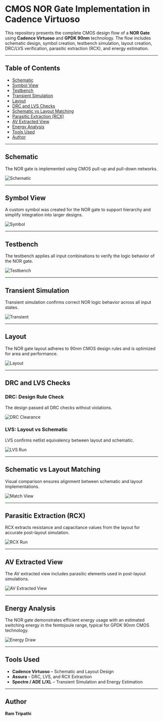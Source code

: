 # CMOS NOR Gate Implementation in Cadence Virtuoso

This repository presents the complete CMOS design flow of a **NOR Gate** using **Cadence Virtuoso** and **GPDK 90nm** technology. The flow includes schematic design, symbol creation, testbench simulation, layout creation, DRC/LVS verification, parasitic extraction (RCX), and energy estimation.

---

## Table of Contents  
- [Schematic](#schematic)  
- [Symbol View](#symbol-view)  
- [Testbench](#testbench)  
- [Transient Simulation](#transient-simulation)  
- [Layout](#layout)  
- [DRC and LVS Checks](#drc-and-lvs-checks)  
- [Schematic vs Layout Matching](#schematic-vs-layout-matching)  
- [Parasitic Extraction (RCX)](#parasitic-extraction-rcx)  
- [AV Extracted View](#av-extracted-view)  
- [Energy Analysis](#energy-analysis)  
- [Tools Used](#tools-used)  
- [Author](#author)

---

## Schematic  
The NOR gate is implemented using CMOS pull-up and pull-down networks.

![Schematic](./NOR_Gate_Schematic.png)

---

## Symbol View  
A custom symbol was created for the NOR gate to support hierarchy and simplify integration into larger designs.

![Symbol](./NOR_Gate_Symbol.png)

---

## Testbench  
The testbench applies all input combinations to verify the logic behavior of the NOR gate.

![Testbench](./NOR_Gate_tb.png)

---

## Transient Simulation  
Transient simulation confirms correct NOR logic behavior across all input states.

![Transient](./NOR_Gate_Transient_Analysis.png)

---

## Layout  
The NOR gate layout adheres to 90nm CMOS design rules and is optimized for area and performance.

![Layout](./Layout_NOR_Gate.png)

---

## DRC and LVS Checks

### DRC: Design Rule Check  
The design passed all DRC checks without violations.

![DRC Clearance](./NO_DRC_NOR_GATE.png)

### LVS: Layout vs Schematic  
LVS confirms netlist equivalency between layout and schematic.

![LVS Run](./LVS_Run.png)

---

## Schematic vs Layout Matching  
Visual comparison ensures alignment between schematic and layout implementations.

![Match View](./Layout_vs_Schematic_match_NOR.png)

---

## Parasitic Extraction (RCX)  
RCX extracts resistance and capacitance values from the layout for accurate post-layout simulation.

![RCX Run](./RCX_Run.png)

---

## AV Extracted View  
The AV extracted view includes parasitic elements used in post-layout simulations.

![AV Extracted View](./AV_Extracted_view.png)

---

## Energy Analysis  
The NOR gate demonstrates efficient energy usage with an estimated switching energy in the femtojoule range, typical for GPDK 90nm CMOS technology.

![Energy Draw](./Energy_Estimation_NOR.png)

---

## Tools Used  
- **Cadence Virtuoso** – Schematic and Layout Design  
- **Assura** – DRC, LVS, and RCX Extraction  
- **Spectre / ADE L/XL** – Transient Simulation and Energy Estimation  

---

## Author  
**Ram Tripathi**
